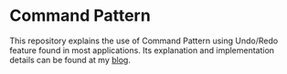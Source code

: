 # Command Pattern

This repository explains the use of Command Pattern using Undo/Redo feature found in most applications. Its explanation and implementation details can be found at my [blog](https://skyvastern.com/command-pattern/).
